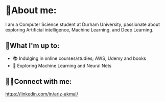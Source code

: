 # 💯About me:
I am a Computer Science student at Durham University, passionate about exploring Artificial intelligence, Machine Learning, and Deep Learning.

## 🚀What I'm up to:
- 📚 Indulging in online courses/studies; AWS, Udemy and books
- 🤖 Exploring Machine Learning and Neural Nets

## 🤝🏻Connect with me:
https://linkedin.com/in/ariz-akmal/
